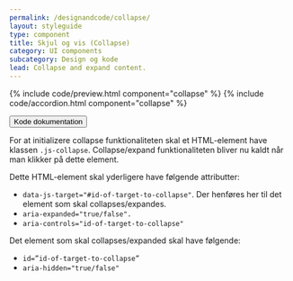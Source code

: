 ```yaml
---
permalink: /designandcode/collapse/
layout: styleguide
type: component
title: Skjul og vis (Collapse)
category: UI components
subcategory: Design og kode
lead: Collapse and expand content.
---
```


{% include code/preview.html component="collapse" %}
{% include code/accordion.html component="collapse" %}
<div class="accordion-bordered">
  <button class="button-unstyled accordion-button"
      aria-expanded="true" aria-controls="collapse-docs">
    Kode dokumentation
  </button>
  <div id="collapse-docs" aria-hidden="false" class="accordion-content">
    <p>For at initializere collapse funktionaliteten skal et HTML-element have klassen <code>.js-collapse</code>. Collapse/expand funktionaliteten bliver nu kaldt når man klikker på dette element.</p>
    <p>Dette HTML-element skal yderligere have følgende attributter:</p>
    <ul>
      <li><code>data-js-target="#id-of-target-to-collapse"</code>. Der henføres her til det element som skal collapses/expandes. </li>
      <li><code>aria-expanded="true/false". </code></li>
      <li><code>aria-controls="id-of-target-to-collapse" </code></li>
    </ul>
    <p>Det element som skal collapses/expanded skal have følgende:</p>
    <ul>
      <li><code>id=”id-of-target-to-collapse”</code></li>
      <li><code>aria-hidden="true/false"</code></li>
    </ul>
  </div>
</div>

